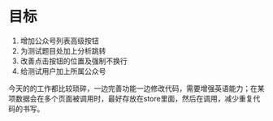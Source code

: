 # 目标 #

1. 增加公众号列表高级按钮
2. 为测试题目处加上分析跳转
3. 改善点击按钮的位置及强制不换行
4. 给测试用户加上所属公众号


今天的的工作都比较琐碎，一边完善功能一边修改代码，需要增强英语能力；在某项数据会在多个页面被调用时，最好存放在store里面，然后在调用，减少重复代码的书写。